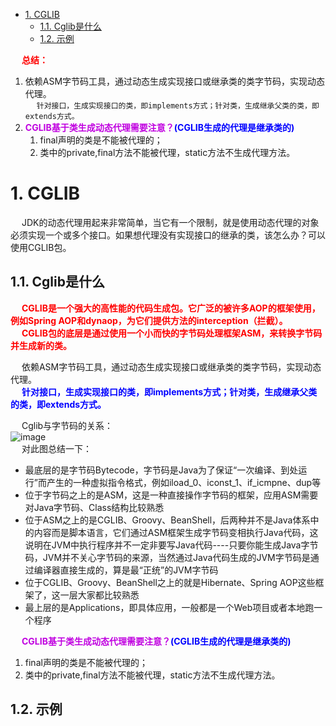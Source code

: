 

<!-- TOC -->

- [1. CGLIB](#1-cglib)
    - [1.1. Cglib是什么](#11-cglib是什么)
    - [1.2. 示例](#12-示例)

<!-- /TOC -->

&emsp; **<font color = "red">总结：</font>**  
1. 依赖ASM字节码工具，通过动态生成实现接口或继承类的类字节码，实现动态代理。  
&emsp; `针对接口，生成实现接口的类，即implements方式；针对类，生成继承父类的类，即extends方式。`    
2. **<font color = "clime">CGLIB基于类生成动态代理需要注意？</font><font color = "blue">(CGLIB生成的代理是继承类的)</font>**  
    1. final声明的类是不能被代理的；
    2. 类中的private,final方法不能被代理，static方法不生成代理方法。

# 1. CGLIB
<!--

https://mp.weixin.qq.com/s/Am4uccsBFpKFnswSmI3iuA
https://www.cnblogs.com/selfchange/p/9828097.html
https://www.cnblogs.com/xrq730/p/6661692.html
https://blog.csdn.net/xiaohai0504/article/details/6832990
https://blog.csdn.net/danchu/article/details/70238002

-->
&emsp; JDK的动态代理用起来非常简单，当它有一个限制，就是使用动态代理的对象必须实现一个或多个接口。如果想代理没有实现接口的继承的类，该怎么办？可以使用CGLIB包。  

## 1.1. Cglib是什么
&emsp; **<font color = "red">CGLIB是一个强大的高性能的代码生成包。它广泛的被许多AOP的框架使用，例如Spring AOP和dynaop，为它们提供方法的interception（拦截）。</font>**  
&emsp; **<font color = "red">CGLIB包的底层是通过使用一个小而快的字节码处理框架ASM，来转换字节码并生成新的类。</font>**  

&emsp; 依赖ASM字节码工具，通过动态生成实现接口或继承类的类字节码，实现动态代理。  
&emsp; **<font color = "blue">针对接口，生成实现接口的类，即implements方式；针对类，生成继承父类的类，即extends方式。</font>**    

&emsp; Cglib与字节码的关系：  
![image](https://gitee.com/wt1814/pic-host/raw/master/images/java/design/design-24.png)  
&emsp; 对此图总结一下：

* 最底层的是字节码Bytecode，字节码是Java为了保证“一次编译、到处运行”而产生的一种虚拟指令格式，例如iload_0、iconst_1、if_icmpne、dup等  
* 位于字节码之上的是ASM，这是一种直接操作字节码的框架，应用ASM需要对Java字节码、Class结构比较熟悉  
* 位于ASM之上的是CGLIB、Groovy、BeanShell，后两种并不是Java体系中的内容而是脚本语言，它们通过ASM框架生成字节码变相执行Java代码，这说明在JVM中执行程序并不一定非要写Java代码----只要你能生成Java字节码，JVM并不关心字节码的来源，当然通过Java代码生成的JVM字节码是通过编译器直接生成的，算是最“正统”的JVM字节码  
* 位于CGLIB、Groovy、BeanShell之上的就是Hibernate、Spring AOP这些框架了，这一层大家都比较熟悉  
* 最上层的是Applications，即具体应用，一般都是一个Web项目或者本地跑一个程序  

&emsp; **<font color = "clime">CGLIB基于类生成动态代理需要注意？</font><font color = "blue">(CGLIB生成的代理是继承类的)</font>**  
1. final声明的类是不能被代理的；
2. 类中的private,final方法不能被代理，static方法不生成代理方法。

## 1.2. 示例
<!-- 
https://blog.csdn.net/danchu/article/details/70238002
-->